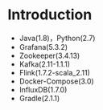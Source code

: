 Introduction
============================================


* Java(1.8)，Python(2.7)
* Grafana(5.3.2)
* Zookeeper(3.4.13)
* Kafka(2.11-1.1.1)
* Flink(1.7.2-scala_2.11)
* Docker-Compose(3.0)
* InfluxDB(1.7.0)
* Gradle(2.1.1)